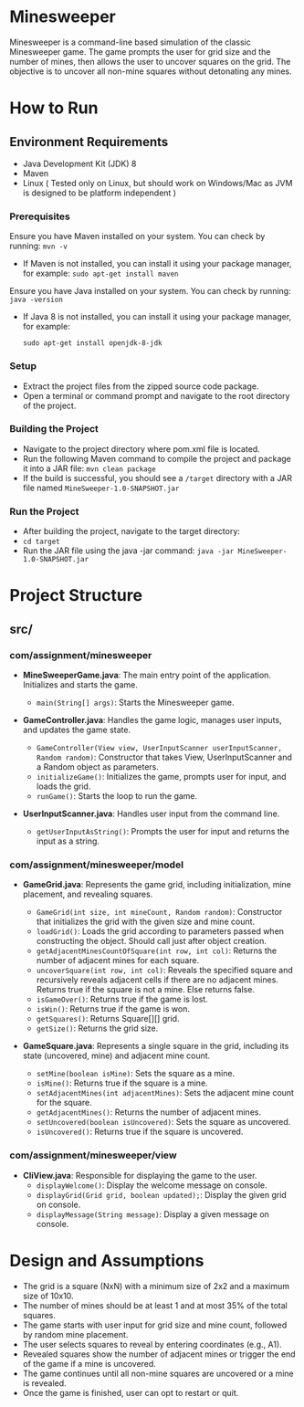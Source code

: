 # Minesweeper

Minesweeper is a command-line based simulation of the classic Minesweeper game. The game prompts the user for grid size and the number of mines, then allows the user to uncover squares on the grid. The objective is to uncover all non-mine squares without detonating any mines.

# How to Run

## Environment Requirements
- Java Development Kit (JDK) 8
- Maven
- Linux ( Tested only on Linux, but should work on Windows/Mac as JVM is designed to be platform independent )

### Prerequisites
Ensure you have Maven installed on your system. You can check by running: `mvn -v`
- If Maven is not installed, you can install it using your package manager, for example:
  `sudo apt-get install maven`

Ensure you have Java installed on your system. You can check by running: `java -version`
- If Java 8 is not installed, you can install it using your package manager, for example:

  `sudo apt-get install openjdk-8-jdk`

### Setup
- Extract the project files from the zipped source code package.
- Open a terminal or command prompt and navigate to the root directory of the project.

### Building the Project
- Navigate to the project directory where pom.xml file is located.
- Run the following Maven command to compile the project and package it into a JAR file:
  `mvn clean package`
- If the build is successful, you should see a `/target` directory with a JAR file named `MineSweeper-1.0-SNAPSHOT.jar`


### Run the Project
- After building the project, navigate to the target directory:
- `cd target`
- Run the JAR file using the java -jar command: `java -jar MineSweeper-1.0-SNAPSHOT.jar`


# Project Structure

## src/
### com/assignment/minesweeper
- **MineSweeperGame.java**: The main entry point of the application. Initializes and starts the game.
  - `main(String[] args)`: Starts the Minesweeper game.


- **GameController.java**: Handles the game logic, manages user inputs, and updates the game state.
  - `GameController(View view, UserInputScanner userInputScanner, Random random)`: Constructor that takes View, UserInputScanner and a Random object as parameters.
  - `initializeGame()`: Initializes the game, prompts user for input, and loads the grid.
  - `runGame()`: Starts the loop to run the game.


- **UserInputScanner.java**: Handles user input from the command line.
   - `getUserInputAsString()`: Prompts the user for input and returns the input as a string.

### com/assignment/minesweeper/model
- **GameGrid.java**: Represents the game grid, including initialization, mine placement, and revealing squares.
  - `GameGrid(int size, int mineCount, Random random)`: Constructor that initializes the grid with the given size and mine count.
  - `loadGrid()`: Loads the grid according to parameters passed when constructing the object. Should call just after object creation.
  - `getAdjacentMinesCountOfSquare(int row, int col)`: Returns the number of adjacent mines for each square.
  - `uncoverSquare(int row, int col)`: Reveals the specified square and recursively reveals adjacent cells if there are no adjacent mines. Returns true if the square is not a mine. Else returns false.
  - `isGameOver()`: Returns true if the game is lost.
  - `isWin()`: Returns true if the game is won.
  - `getSquares()`: Returns Square[][] grid.
  - `getSize()`: Returns the grid size.

   

- **GameSquare.java**: Represents a single square in the grid, including its state (uncovered, mine) and adjacent mine count.
   - `setMine(boolean isMine)`: Sets the square as a mine.
   - `isMine()`: Returns true if the square is a mine.
   - `setAdjacentMines(int adjacentMines)`: Sets the adjacent mine count for the square.
   - `getAdjacentMines()`: Returns the number of adjacent mines.
   - `setUncovered(boolean isUncovered)`: Sets the square as uncovered.
   - `isUncovered()`: Returns true if the square is uncovered.

   

### com/assignment/minesweeper/view
- **CliView.java**: Responsible for displaying the game to the user.
   - `displayWelcome()`: Display the welcome message on console.
   - `displayGrid(Grid grid, boolean updated);`: Display the given grid on console.
   - `displayMessage(String message)`: Display a given message on console.


# Design and Assumptions
- The grid is a square (NxN) with a minimum size of 2x2 and a maximum size of 10x10.
- The number of mines should be at least 1 and at most 35% of the total squares.
- The game starts with user input for grid size and mine count, followed by random mine placement.
- The user selects squares to reveal by entering coordinates (e.g., A1).
- Revealed squares show the number of adjacent mines or trigger the end of the game if a mine is uncovered.
- The game continues until all non-mine squares are uncovered or a mine is revealed.
- Once the game is finished, user can opt to restart or quit.

